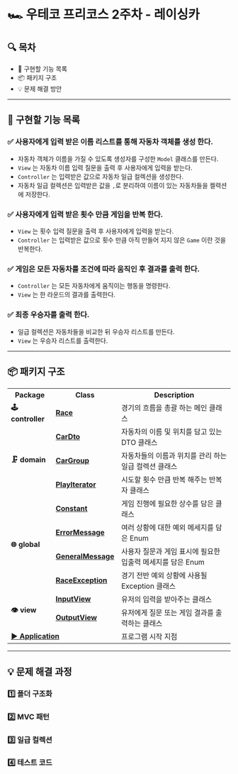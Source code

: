# 🏎️ 우테코 프리코스 2주차 - 레이싱카

## 🔍 목차

- 🚀️ 구현할 기능 목록
- 📦 패키지 구조
- 💡 문제 해결 방안

---

## 🚀️ 구현할 기능 목록

### ✅ **사용자에게 입력 받은 이름 리스트를 통해 자동차 객체를 생성 한다.**

- 자동차 객체가 이름을 가질 수 있도록 생성자를 구성한 `Model` 클래스를 만든다.
- `View` 는 자동차 이름 입력 질문을 출력 후 사용자에게 입력을 받는다.
- `Controller` 는 입력받은 값으로 자동차 일급 컬렉션을 생성한다.
- 자동차 일급 컬렉션은 입력받은 값을 `,`로 분리하여 이름이 있는 자동차들을 켈력션에 저장한다.

### ✅ **사용자에게 입력 받은 횟수 만큼 게임을 반복 한다.**

- `View` 는 횟수 입력 질문을 출력 후 사용자에게 입력을 받는다.
- `Controller` 는 입력받은 값으로 횟수 만큼 아직 만들어 지지 않은 `Game` 이란 것을 반복한다.

### ✅ **게임은 모든 자동차를 조건에 따라 움직인 후 결과를 출력 한다.**

- `Controller` 는 모든 자동차에게 움직이는 행동을 명령한다.
- `View` 는 한 라운드의 결과를 출력한다.

### ✅ **최종 우승자를 출력 한다.**

- 일급 컬렉션은 자동차들을 비교한 뒤 우승자 리스트를 만든다.
- `View` 는 우승자 리스트를 출력한다.

---

## 📦 패키지 구조

<table>
    <tr>
        <th>Package</th>
        <th>Class</th>
        <th>Description</th>
    </tr>
    <tr>
        <td><b>🕹 controller</b></td>
        <td><b><a href="https://github.com/geoje/java-racingcar-6/blob/geoje/src/main/java/racingcar/controller/Race.java">Race</a></b></td>
        <td>경기의 흐름을 총괄 하는 메인 클래스</td>
    </tr>
    <tr>
        <td rowspan="3"><b>🗜️ domain</b></td>
        <td><b><a href="https://github.com/geoje/java-racingcar-6/blob/geoje/src/main/java/racingcar/domain/CarDto.java">CarDto</a></b></td>
        <td>자동차의 이름 및 위치를 담고 있는 DTO 클래스</td>
    </tr>
    <tr>
        <td><b><a href="https://github.com/geoje/java-racingcar-6/blob/geoje/src/main/java/racingcar/domain/CarGroup.java">CarGroup</a></b></td>
        <td>자동차들의 이름과 위치를 관리 하는 일급 컬렉션 클래스</td>
    </tr>
    <tr>
        <td><b><a href="https://github.com/geoje/java-racingcar-6/blob/geoje/src/main/java/racingcar/domain/PlayIterator.java">PlayIterator</a></b></td>
        <td>시도할 횟수 만큼 반복 해주는 반복자 클래스</td>
    </tr>
    <tr>
        <td rowspan="4"><b>🌐 global</b></td>
        <td><b><a href="https://github.com/geoje/java-racingcar-6/blob/geoje/src/main/java/racingcar/global/Constant.java">Constant</a></b></td>
        <td>게임 진행에 필요한 상수를 담은 클래스</td>
    </tr>
    <tr>
        <td><b><a href="https://github.com/geoje/java-racingcar-6/blob/geoje/src/main/java/racingcar/global/ErrorMessage.java">ErrorMessage</a></b></td>
        <td>여러 상황에 대한 예외 메세지를 담은 Enum</td>
    </tr>
    <tr>
        <td><b><a href="https://github.com/geoje/java-racingcar-6/blob/geoje/src/main/java/racingcar/global/GeneralMessage.java">GeneralMessage</a></b></td>
        <td>사용자 질문과 게임 표시에 필요한 입출력 메세지를 담은 Enum</td>
    </tr>
    <tr>
        <td><b><a href="https://github.com/geoje/java-racingcar-6/blob/geoje/src/main/java/racingcar/global/RaceException.java">RaceException</a></b></td>
        <td>경기 전반 예외 상황에 사용될 Exception 클래스</td>
    </tr>
    <tr>
        <td rowspan="2"><b>👁️ view</b></td>
        <td><b><a href="https://github.com/geoje/java-racingcar-6/blob/geoje/src/main/java/racingcar/view/InputView.java">InputView</a></b></td>
        <td>유저의 입력을 받아주는 클래스</td>
    </tr>
    <tr>
        <td><b><a href="https://github.com/geoje/java-racingcar-6/blob/geoje/src/main/java/racingcar/view/OutputView.java">OutputView</a></b></td>
        <td>유저에게 질문 또는 게임 결과를 출력하는 클래스</td>
    </tr>
    <tr>
        <td colspan="2"><b><a href="https://github.com/geoje/java-racingcar-6/blob/geoje/src/main/java/racingcar/Application.java">▶️ Application</a></b></td>
        <td>프로그램 시작 지점</td>
    </tr>
</table>

---

## 💡 문제 해결 과정

### 1️⃣ 폴더 구조화

### 2️⃣ MVC 패턴

### 3️⃣ 일급 컬렉션

### 4️⃣ 테스트 코드
